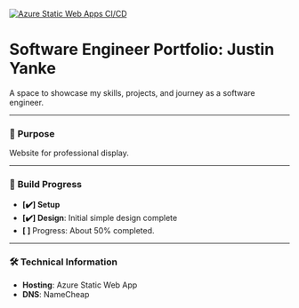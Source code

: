 [![Azure Static Web Apps CI/CD](https://github.com/yankejustin/yanke.codes/actions/workflows/azure-static-web-apps-yellow-grass-03fd16e10.yml/badge.svg?branch=main)](https://github.com/yankejustin/yanke.codes/actions/workflows/azure-static-web-apps-yellow-grass-03fd16e10.yml)

# **Software Engineer Portfolio: Justin Yanke**

A space to showcase my skills, projects, and journey as a software engineer.

---

### 🎯 **Purpose**

Website for professional display.

---

### 🚧 **Build Progress**

- **[✔️] Setup**
- **[✔️] Design**: Initial simple design complete
- **[ ]** Progress: About 50% completed.

---

### 🛠 **Technical Information**

- **Hosting**: Azure Static Web App
- **DNS**: NameCheap
